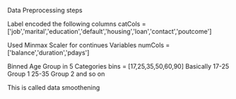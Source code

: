 Data Preprocessing steps 

Label encoded the following columns
catCols = ['job','marital','education','default','housing','loan','contact','poutcome']

Used Minmax Scaler for continues Variables
numCols = ['balance','duration','pdays']

Binned Age Group in 5 Categories
bins = [17,25,35,50,60,90]
Basically 
17-25 Group 1
25-35 Group 2 
and so on 

This is called data smoothening
